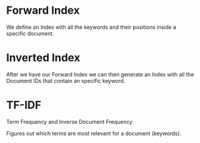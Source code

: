 # Forward Index

We define an Index with all the keywords and their positions inside a specific document.

# Inverted Index
After we have our Forward Index we can then generate an Index with all the Document IDs that contain an specific keyword.

# TF-IDF
Term Frequency and Inverse Document Frequency

Figures out which terms are most relevant for a document (keywords).